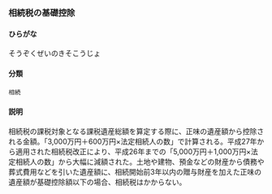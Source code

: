 <div style="display:none;">

## [あ行](securities-terms?id=あ行)
## [か行](securities-terms?id=か行)
## [さ行](securities-terms?id=さ行)

</div>

### 相続税の基礎控除

#### ひらがな

そうぞくぜいのきそこうじょ

#### 分類

`相続`

#### 説明

相続税の課税対象となる課税遺産総額を算定する際に、正味の遺産額から控除される金額。「3,000万円＋600万円×法定相続人の数」で計算される。平成27年から適用された相続税改正により、平成26年までの「5,000万円＋1,000万円×法定相続人の数」から大幅に減額された。土地や建物、預金などの財産から債務や葬式費用などを引いた遺産額に、相続開始前3年以内の贈与財産を加えた正味の遺産額が基礎控除額以下の場合、相続税はかからない。

<div style="display:none;">

## [た行](securities-terms?id=た行)
## [な行](securities-terms?id=な行)
## [は行](securities-terms?id=は行)
## [ま行](securities-terms?id=ま行)
## [や行](securities-terms?id=や行)
## [ら行](securities-terms?id=ら行)
## [わ行](securities-terms?id=わ行)
## [英数字・記号](securities-terms?id=英数字・記号)

</div>

